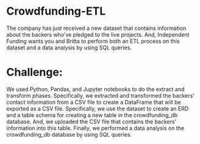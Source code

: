 # Crowdfunding-ETL
The company has just received a new dataset that contains information about the backers who’ve pledged to the live projects. And, Independent Funding wants you and Britta to perform both an ETL process on this dataset and a data analysis by using SQL queries.

# Challenge:
 We used Python, Pandas, and Jupyter notebooks to do the extract and transform phases. Specifically, we extracted and transformed the backers’ contact information from a CSV file to create a DataFrame that will be exported as a CSV file. Specifically, we use the dataset to create an ERD and a table schema for creating a new table in the crowdfunding_db database. And, we uploaded the CSV file that contains the backers’ information into this table. Finally, we performed a data analysis on the crowdfunding_db database by using SQL queries.
 
